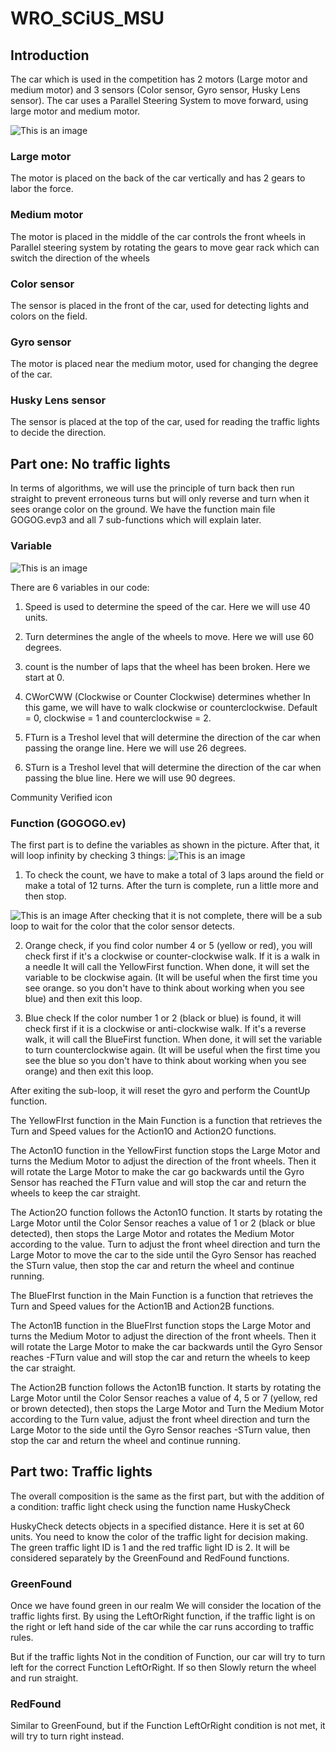 # WRO_SCiUS_MSU

## Introduction 

 

The car which is used in the competition has 2 motors (Large motor and medium motor) and 3 sensors (Color sensor, Gyro sensor, Husky Lens sensor). The car uses a Parallel Steering System to move forward, using large motor and medium motor.  

![This is an image](https://i.imgur.com/XYla45S.jpg)

 

### Large motor 

The motor is placed on the back of the car vertically and has 2 gears to labor the force. 

 

### Medium motor 

The motor is placed in the middle of the car controls the front wheels in Parallel steering system by rotating the gears to move gear rack which can switch the direction of the wheels  

 

### Color sensor 

The sensor is placed in the front of the car, used for detecting lights and colors on the field. 

 

### Gyro sensor 

The motor is placed near the medium motor, used for changing the degree of the car.  

 

### Husky Lens sensor 

The sensor is placed at the top of the car, used for reading the traffic lights to decide the direction. 

 

 

## Part one: No traffic lights 

In terms of algorithms, we will use the principle of turn back then run straight to prevent erroneous turns but will only reverse and turn when it sees orange color on the ground. We have the function main file GOGOG.evp3 and all 7 sub-functions which will explain later.  

 

### Variable
![This is an image](https://i.imgur.com/nlOreTW.png)

There are 6 variables in our code: 
1. Speed ​​is used to determine the speed of the car. Here we will use 40 units. 
2. Turn determines the angle of the wheels to move. Here we will use 60 degrees. 
3. count is the number of laps that the wheel has been broken. Here we start at 0. 

4. CWorCWW (Clockwise or Counter Clockwise) determines whether In this game, we will have to walk clockwise or counterclockwise. Default = 0, clockwise = 1 and counterclockwise = 2. 

5. FTurn is a Treshol level that will determine the direction of the car when passing the orange line. Here we will use 26 degrees. 
6. STurn is a Treshol level that will determine the direction of the car when passing the blue line. Here we will use 90 degrees. 

Community Verified icon 

 

###  Function (GOGOGO.ev) 

The first part is to define the variables as shown in the picture. After that, it will loop infinity by checking 3 things: 
![This is an image](https://i.imgur.com/b1PUjSW.png)
 
1. To check the count, we have to make a total of 3 laps around the field or make a total of 12 turns. After the turn is complete, run a little more and then stop. 

![This is an image](https://i.imgur.com/O7zV4G1.png)
After checking that it is not complete, there will be a sub loop to wait for the color that the color sensor detects. 
 
2. Orange check, if you find color number 4 or 5 (yellow or red), you will check first if it's a clockwise or counter-clockwise walk. If it is a walk in a needle It will call the YellowFirst function. 
 When done, it will set the variable to be clockwise again. (It will be useful when the first time you see orange. so you don't have to think about working when you see blue) and then exit this loop. 

 

3. Blue check If the color number 1 or 2 (black or blue) is found, it will check first if it is a clockwise or anti-clockwise walk. If it's a reverse walk, it will call the BlueFirst function. 
 When done, it will set the variable to turn counterclockwise again. (It will be useful when the first time you see the blue so you don't have to think about working when you see orange) and then exit this loop. 

 

 
After exiting the sub-loop, it will reset the gyro and perform the CountUp function. 

 

The YellowFIrst function in the Main Function is a function that retrieves the Turn and Speed ​​values ​​for the Action1O and Action2O functions. 

 

The Acton1O function in the YellowFirst function stops the Large Motor and turns the Medium Motor to adjust the direction of the front wheels. Then it will rotate the Large Motor to make the car go backwards until the Gyro Sensor has reached the FTurn value and will stop the car and return the wheels to keep the car straight. 

 

The Action2O function follows the Acton1O function. It starts by rotating the Large Motor until the Color Sensor reaches a value of 1 or 2 (black or blue detected), then stops the Large Motor and rotates the Medium Motor according to the value. Turn to adjust the front wheel direction and turn the Large Motor to move the car to the side until the Gyro Sensor has reached the STurn value, then stop the car and return the wheel and continue running. 

 

The BlueFIrst function in the Main Function is a function that retrieves the Turn and Speed ​​values ​​for the Action1B and Action2B functions. 

 

The Acton1B function in the BlueFIrst function stops the Large Motor and turns the Medium Motor to adjust the direction of the front wheels. Then it will rotate the Large Motor to make the car backwards until the Gyro Sensor reaches -FTurn value and will stop the car and return the wheels to keep the car straight. 

The Action2B function follows the Acton1B function. It starts by rotating the Large Motor until the Color Sensor reaches a value of 4, 5 or 7 (yellow, red or brown detected), then stops the Large Motor and Turn the Medium Motor according to the Turn value, adjust the front wheel direction and turn the Large Motor to the side until the Gyro Sensor reaches -STurn value, then stop the car and return the wheel and continue running. 

## Part two: Traffic lights

The overall composition is the same as the first part, but with the addition of a condition: traffic light check using the function name HuskyCheck 
 
HuskyCheck detects objects in a specified distance. Here it is set at 60 units. You need to know the color of the traffic light for decision making. The green traffic light ID is 1 and the red traffic light ID is 2. It will be considered separately by the GreenFound and RedFound functions. 

 

### GreenFound
 
Once we have found green in our realm We will consider the location of the traffic lights first. By using the LeftOrRight function, if the traffic light is on the right or left hand side of the car while the car runs according to traffic rules. 

 

But if the traffic lights Not in the condition of Function, our car will try to turn left for the correct Function LeftOrRight. If so then Slowly return the wheel and run straight. 

 

### RedFound
 
Similar to GreenFound, but if the Function LeftOrRight condition is not met, it will try to turn right instead. 
